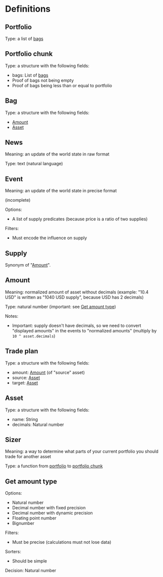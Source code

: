 # Definitions

## Portfolio

Type: a list of [bags](#bag)

## Portfolio chunk

Type: a structure with the following fields:

* bags: List of [bags](#bag)
* Proof of bags not being empty
* Proof of bags being less than or equal to portfolio

## Bag

Type: a structure with the following fields:

* [Amount](#amount)
* [Asset](#asset)

## News

Meaning: an update of the world state in raw format

Type: text (natural language)

## Event

Meaning: an update of the world state in precise format

(incomplete)

Options:

* A list of supply predicates (because price is a ratio of two supplies)

Filters:

* Must encode the influence on supply

## Supply

Synonym of "[Amount](#amount)".

## Amount

Meaning: normalized amount of asset without decimals (example: "10.4 USD" is written as "1040 USD supply", because USD has 2 decimals)

Type: natural number (important: see [Get amount type](#get-amount-type))

Notes:

* Important: supply doesn't have decimals, so we need to convert "displayed amounts" in the events to "normalized amounts" (multiply by `10 ^ asset.decimals`)

## Trade plan

Type: a structure with the following fields:

* amount: [Amount](#amount) (of "source" asset)
* source: [Asset](#asset)
* target: [Asset](#asset)

## Asset

Type: a structure with the following fields:

* name: String
* decimals: Natural number

## Sizer

Meaning: a way to determine what parts of your current portfolio you should trade for another asset

Type: a function from [portfolio](#portfolio) to [portfolio chunk](#portfolio-chunk)

## Get amount type

Options:

* Natural number
* Decimal number with fixed precision
* Decimal number with dynamic precision
* Floating point number
* Bignumber

Filters:

* Must be precise (calculations must not lose data)

Sorters:

* Should be simple

Decision: Natural number
